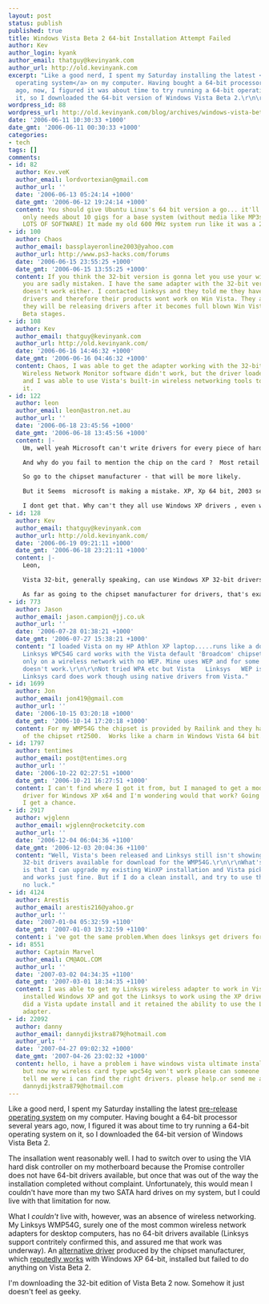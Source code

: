 ```yaml
---
layout: post
status: publish
published: true
title: Windows Vista Beta 2 64-bit Installation Attempt Failed
author: Kev
author_login: kyank
author_email: thatguy@kevinyank.com
author_url: http://old.kevinyank.com
excerpt: "Like a good nerd, I spent my Saturday installing the latest <a href=\"http://microsoft.com/windowsvista/getready/\">pre-release
  operating system</a> on my computer. Having bought a 64-bit processor several years
  ago, now, I figured it was about time to try running a 64-bit operating system on
  it, so I downloaded the 64-bit version of Windows Vista Beta 2.\r\n\r\n"
wordpress_id: 88
wordpress_url: http://old.kevinyank.com/blog/archives/windows-vista-beta-2-64-bit-installation-attempt-failed/
date: '2006-06-11 10:30:33 +1000'
date_gmt: '2006-06-11 00:30:33 +1000'
categories:
- tech
tags: []
comments:
- id: 82
  author: Kev.veK
  author_email: lordvortexian@gmail.com
  author_url: ''
  date: '2006-06-13 05:24:14 +1000'
  date_gmt: '2006-06-12 19:24:14 +1000'
  content: You should give Ubuntu Linux's 64 bit version a go... it'll dual boot and
    only needs about 10 gigs for a base system (without media like MP3s or Video but
    LOTS OF SOFTWARE) It made my old 600 MHz system run like it was a 2 GHz....
- id: 100
  author: Chaos
  author_email: bassplayeronline2003@yahoo.com
  author_url: http://www.ps3-hacks.com/forums
  date: '2006-06-15 23:55:25 +1000'
  date_gmt: '2006-06-15 13:55:25 +1000'
  content: If you think the 32-bit version is gonna let you use your wireless adapter
    you are sadly mistaken. I have the same adapter with the 32-bit version and it
    doesn't work either. I contacted linksys and they told me they have no Win Vista
    drivers and therefore their products wont work on Win Vista. They assured me that
    they will be releasing drivers after it becomes full blown Win Vista and not just
    Beta stages.
- id: 108
  author: Kev
  author_email: thatguy@kevinyank.com
  author_url: http://old.kevinyank.com/
  date: '2006-06-16 14:46:32 +1000'
  date_gmt: '2006-06-16 04:46:32 +1000'
  content: Chaos, I was able to get the adapter working with the 32-bit version. Linksys's
    Wireless Network Monitor software didn't work, but the driver loaded successfully
    and I was able to use Vista's built-in wireless networking tools to configure
    it.
- id: 122
  author: leon
  author_email: leon@astron.net.au
  author_url: ''
  date: '2006-06-18 23:45:56 +1000'
  date_gmt: '2006-06-18 13:45:56 +1000'
  content: |-
    Um, well yeah Microsoft can't write drivers for every piece of hardware.

    And why do you fail to mention the chip on the card ?  Most retail package drivers are just to demonstrate the product working, and then the card manufacturer never again bothers with releasing updated drivers provided from the chipset manufacturer.

    So go to the chipset manufacturer - that will be more likely.

    But it Seems  microsoft is making a mistake. XP, Xp 64 bit, 2003 server,  2003 server 64 bit, vista and vista 64 bit all require different drivers ???

    I dont get that. Why can't they all use Windows XP drivers , even with the  poor performance of double buffering, that would help many people use the new OS's ...
- id: 128
  author: Kev
  author_email: thatguy@kevinyank.com
  author_url: http://old.kevinyank.com/
  date: '2006-06-19 09:21:11 +1000'
  date_gmt: '2006-06-18 23:21:11 +1000'
  content: |-
    Leon,

    Vista 32-bit, generally speaking, can use Windows XP 32-bit drivers, and Vista 64-bit can use Windows XP 64-bit drivers.

    As far as going to the chipset manufacturer for drivers, that's exactly what I mentioned trying above.
- id: 773
  author: Jason
  author_email: jason.campion@jj.co.uk
  author_url: ''
  date: '2006-07-28 01:38:21 +1000'
  date_gmt: '2006-07-27 15:38:21 +1000'
  content: "I loaded Vista on my HP Athlon XP laptop.....runs like a dog..but the
    Linksys WPC54G card works with the Vista default 'Broadcom' chipset client..but
    only on a wireless network with no WEP. Mine uses WEP and for some reason...WEP
    doesn't work.\r\n\r\nNot tried WPA etc but Vista   Linksys   WEP is no go. The
    Linksys card does work though using native drivers from Vista."
- id: 1699
  author: Jon
  author_email: jon419@gmail.com
  author_url: ''
  date: '2006-10-15 03:20:18 +1000'
  date_gmt: '2006-10-14 17:20:18 +1000'
  content: For my WMP54G the chipset is provided by Railink and they have 64 bit drivers
    of the chipset rt2500.  Works like a charm in Windows Vista 64 bit.
- id: 1797
  author: tentimes
  author_email: post@tentimes.org
  author_url: ''
  date: '2006-10-22 02:27:51 +1000'
  date_gmt: '2006-10-21 16:27:51 +1000'
  content: I can't find where I got it from, but I managed to get a modified linksys
    driver for Windows XP x64 and I'm wondering would that work? Going to try it when
    I get a chance.
- id: 2917
  author: wjglenn
  author_email: wjglenn@rocketcity.com
  author_url: ''
  date: '2006-12-04 06:04:36 +1100'
  date_gmt: '2006-12-03 20:04:36 +1100'
  content: "Well, Vista's been released and Linksys still isn't showing any Vista
    32-bit drivers available for download for the WMP54G.\r\n\r\nWhat's interesting
    is that I can upgrade my existing WinXP installation and Vista picks up the drivers
    and works just fine. But if I do a clean install, and try to use the same drivers,
    no luck."
- id: 4124
  author: Arestis
  author_email: arestis216@yahoo.gr
  author_url: ''
  date: '2007-01-04 05:32:59 +1100'
  date_gmt: '2007-01-03 19:32:59 +1100'
  content: i 've got the same problem.When does linksys get drivers for ultimatevista?
- id: 8551
  author: Captain Marvel
  author_email: CM@AOL.COM
  author_url: ''
  date: '2007-03-02 04:34:35 +1100'
  date_gmt: '2007-03-01 18:34:35 +1100'
  content: I was able to get my Linksys wireless adapter to work in Vista. First I
    installed Windows XP and got the Linksys to work using the XP drivers. Then I
    did a Vista update install and it retained the ability to use the Linksys wireless
    adapter.
- id: 22092
  author: danny
  author_email: dannydijkstra879@hotmail.com
  author_url: ''
  date: '2007-04-27 09:02:32 +1000'
  date_gmt: '2007-04-26 23:02:32 +1000'
  content: hello, i have a problem i have windows vista ultimate installed on my computer
    but now my wireless card type wpc54g won't work please can someone help me en
    tell me were i can find the right drivers. please help.or send me an e mail at
    dannydijkstra879@hotmail.com
---
```

<p>Like a good nerd, I spent my Saturday installing the latest <a href="http://microsoft.com/windowsvista/getready/">pre-release operating system</a> on my computer. Having bought a 64-bit processor several years ago, now, I figured it was about time to try running a 64-bit operating system on it, so I downloaded the 64-bit version of Windows Vista Beta 2.</p>
<p><a id="more"></a><a id="more-88"></a>The insallation went reasonably well. I had to switch over to using the VIA hard disk controller on my motherboard because the Promise controller does not have 64-bit drivers available, but once that was out of the way the installation completed without complaint. Unfortunately, this would mean I couldn't have more than my two SATA hard drives on my system, but I could live with that limitation for now.</p>
<p>What I <em>couldn't</em> live with, however, was an absence of wireless networking. My Linksys WMP54G, surely one of the most common wireless network adapters for desktop computers, has no 64-bit drivers available (Linksys support contritely confirmed this, and assured me that work was underway). An <a href="http://files.aoaforums.com/I2130-RT2500V3.0.1.0_for_Win2003.zip.html">alternative driver</a> produced by the chipset manufacturer, which <a href="http://bob-obringer.com/A557B7/blog.nsf/dx/06192005235957DOM7VJ.htm">reputedly works</a> with Windows XP 64-bit, installed but failed to do anything on Vista Beta 2.</p>
<p>I'm downloading the 32-bit edition of Vista Beta 2 now. Somehow it just doesn't feel as geeky.</p>
